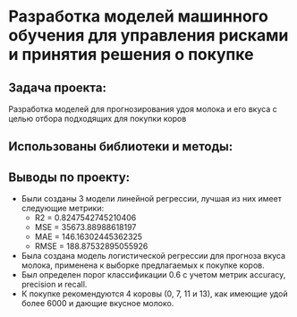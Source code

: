 # Разработка моделей машинного обучения для управления рисками и принятия решения о покупке

## Задача проекта:
Разработка моделей для прогнозирования удоя молока и его вкуса с целью отбора подходящих для покупки коров

## Использованы библиотеки и методы:

## Выводы по проекту:
- Были созданы 3 модели линейной регрессии, лучшая из них имеет следующие метрики:
  - R2 = 0.8247542745210406
  - MSE = 35673.88988618197
  - MAE = 146.16302445362325
  - RMSE = 188.87532895055926
- Была создана модель логистической регрессии для прогноза вкуса молока, применена к выборке предлагаемых к покупке коров.
- Был определен порог классификации 0.6 с учетом метрик accuracy, precision и recall.
- К покупке рекомендуются 4 коровы (0, 7, 11 и 13), как имеющие удой более 6000 и дающие вкусное молоко.
